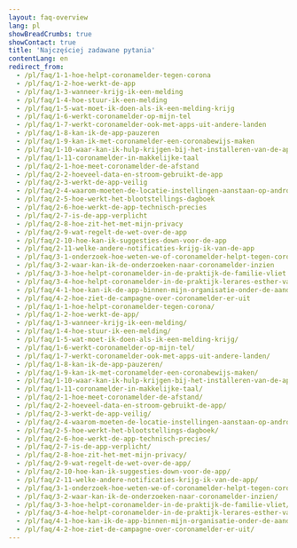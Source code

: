 ```yaml
---
layout: faq-overview
lang: pl
showBreadCrumbs: true
showContact: true
title: 'Najczęściej zadawane pytania'
contentLang: en
redirect_from: 
  - /pl/faq/1-1-hoe-helpt-coronamelder-tegen-corona
  - /pl/faq/1-2-hoe-werkt-de-app
  - /pl/faq/1-3-wanneer-krijg-ik-een-melding
  - /pl/faq/1-4-hoe-stuur-ik-een-melding
  - /pl/faq/1-5-wat-moet-ik-doen-als-ik-een-melding-krijg
  - /pl/faq/1-6-werkt-coronamelder-op-mijn-tel
  - /pl/faq/1-7-werkt-coronamelder-ook-met-apps-uit-andere-landen
  - /pl/faq/1-8-kan-ik-de-app-pauzeren
  - /pl/faq/1-9-kan-ik-met-coronamelder-een-coronabewijs-maken
  - /pl/faq/1-10-waar-kan-ik-hulp-krijgen-bij-het-installeren-van-de-app
  - /pl/faq/1-11-coronamelder-in-makkelijke-taal
  - /pl/faq/2-1-hoe-meet-coronamelder-de-afstand
  - /pl/faq/2-2-hoeveel-data-en-stroom-gebruikt-de-app
  - /pl/faq/2-3-werkt-de-app-veilig
  - /pl/faq/2-4-waarom-moeten-de-locatie-instellingen-aanstaan-op-android
  - /pl/faq/2-5-hoe-werkt-het-blootstellings-dagboek
  - /pl/faq/2-6-hoe-werkt-de-app-technisch-precies
  - /pl/faq/2-7-is-de-app-verplicht
  - /pl/faq/2-8-hoe-zit-het-met-mijn-privacy
  - /pl/faq/2-9-wat-regelt-de-wet-over-de-app
  - /pl/faq/2-10-hoe-kan-ik-suggesties-down-voor-de-app
  - /pl/faq/2-11-welke-andere-notificaties-krijg-ik-van-de-app
  - /pl/faq/3-1-onderzoek-hoe-weten-we-of-coronamelder-helpt-tegen-corona
  - /pl/faq/3-2-waar-kan-ik-de-onderzoeken-naar-coronamelder-inzien
  - /pl/faq/3-3-hoe-helpt-coronamelder-in-de-praktijk-de-familie-vliet
  - /pl/faq/3-4-hoe-helpt-coronamelder-in-de-praktijk-lerares-esther-van-gorkum
  - /pl/faq/4-1-hoe-kan-ik-de-app-binnen-mijn-organisatie-onder-de-aandacht-brengen
  - /pl/faq/4-2-hoe-ziet-de-campagne-over-coronamelder-er-uit
  - /pl/faq/1-1-hoe-helpt-coronamelder-tegen-corona/
  - /pl/faq/1-2-hoe-werkt-de-app/
  - /pl/faq/1-3-wanneer-krijg-ik-een-melding/
  - /pl/faq/1-4-hoe-stuur-ik-een-melding/
  - /pl/faq/1-5-wat-moet-ik-doen-als-ik-een-melding-krijg/
  - /pl/faq/1-6-werkt-coronamelder-op-mijn-tel/
  - /pl/faq/1-7-werkt-coronamelder-ook-met-apps-uit-andere-landen/
  - /pl/faq/1-8-kan-ik-de-app-pauzeren/
  - /pl/faq/1-9-kan-ik-met-coronamelder-een-coronabewijs-maken/
  - /pl/faq/1-10-waar-kan-ik-hulp-krijgen-bij-het-installeren-van-de-app/
  - /pl/faq/1-11-coronamelder-in-makkelijke-taal/
  - /pl/faq/2-1-hoe-meet-coronamelder-de-afstand/
  - /pl/faq/2-2-hoeveel-data-en-stroom-gebruikt-de-app/
  - /pl/faq/2-3-werkt-de-app-veilig/
  - /pl/faq/2-4-waarom-moeten-de-locatie-instellingen-aanstaan-op-android/
  - /pl/faq/2-5-hoe-werkt-het-blootstellings-dagboek/
  - /pl/faq/2-6-hoe-werkt-de-app-technisch-precies/
  - /pl/faq/2-7-is-de-app-verplicht/
  - /pl/faq/2-8-hoe-zit-het-met-mijn-privacy/
  - /pl/faq/2-9-wat-regelt-de-wet-over-de-app/
  - /pl/faq/2-10-hoe-kan-ik-suggesties-down-voor-de-app/
  - /pl/faq/2-11-welke-andere-notificaties-krijg-ik-van-de-app/
  - /pl/faq/3-1-onderzoek-hoe-weten-we-of-coronamelder-helpt-tegen-corona/
  - /pl/faq/3-2-waar-kan-ik-de-onderzoeken-naar-coronamelder-inzien/
  - /pl/faq/3-3-hoe-helpt-coronamelder-in-de-praktijk-de-familie-vliet/
  - /pl/faq/3-4-hoe-helpt-coronamelder-in-de-praktijk-lerares-esther-van-gorkum/
  - /pl/faq/4-1-hoe-kan-ik-de-app-binnen-mijn-organisatie-onder-de-aandacht-brengen/
  - /pl/faq/4-2-hoe-ziet-de-campagne-over-coronamelder-er-uit/
---
```

